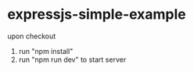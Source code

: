 # expressjs-simple-example

upon checkout
1. run "npm install"
2. run "npm run dev" to start server
